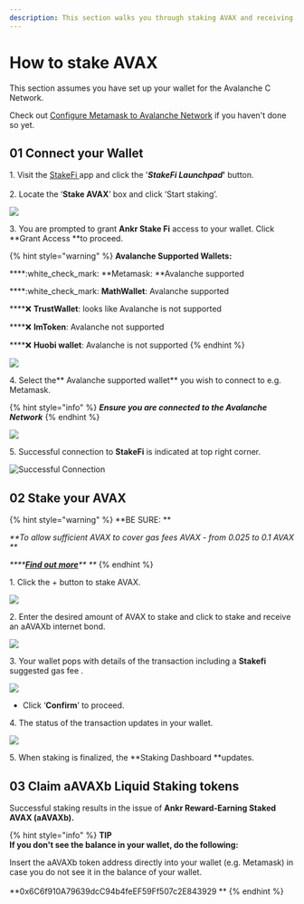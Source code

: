 ```yaml
---
description: This section walks you through staking AVAX and receiving Internet Bonds
---
```


# How to stake AVAX

This section assumes you have set up your wallet for the Avalanche C Network.

Check out [Configure Metamask to Avalanche Network](metamask.md) if you haven't done so yet.

## 01 Connect your Wallet

1\. Visit the [StakeFi ](https://stakefi.ankr.com)app and click the '_**StakeFi Launchpad**_**'** button.\
\
2\. Locate the ‘**Stake AVAX**’ box and click ‘Start staking’.

![](<../../../.gitbook/assets/Screenshot 2021-09-16 at 15.53.48.png>)

3\. You are prompted to grant **Ankr Stake Fi** access to your wallet. Click \*\*Grant Access \*\*to proceed.

{% hint style="warning" %}
**Avalanche Supported Wallets:**

\*\*\*\*:white\_check\_mark: \*\*Metamask: \*\*Avalanche supported

\*\*\*\*:white\_check\_mark: **MathWallet**: Avalanche supported

\*\*\*\*:x: **TrustWallet**: looks like Avalanche is not supported

\*\*\*\*:x: **ImToken**: Avalanche not supported

\*\*\*\*:x: **Huobi wallet**: Avalanche is not supported
{% endhint %}

![](<../../../.gitbook/assets/Screenshot 2021-09-20 at 16.16.16.png>)

4\. Select the\*\* Avalanche supported wallet\*\* you wish to connect to e.g. Metamask.

{% hint style="info" %}
_**Ensure you are connected to the Avalanche Network**_
{% endhint %}

![](<../../../.gitbook/assets/check metamask.png>)

5\. Successful connection to **StakeFi** is indicated at top right corner.

![Successful Connection](<../../../.gitbook/assets/Screenshot 2021-09-20 at 16.30.34.png>)

## 02 Stake your AVAX

{% hint style="warning" %}
\*\*BE SURE: \*\*

_\*\*To allow sufficient AVAX to cover gas fees AVAX - from 0.025 to 0.1 AVAX \*\*_

_\*\*\*\*_[_**Find out more**_](https://docs.avax.network/learn/platform-overview/transaction-fees)_\*\* \*\*_
{% endhint %}

1\. Click the + button to stake AVAX.

![](<../../../.gitbook/assets/Screenshot 2021-09-20 at 16.32.22.png>)

2\. Enter the desired amount of AVAX to stake and click to stake and receive an aAVAXb internet bond.

![](<../../../.gitbook/assets/Screenshot 2021-09-20 at 16.39.59.png>)

3\. Your wallet pops with details of the transaction including a **Stakefi** suggested gas fee .

![](<../../../.gitbook/assets/Screenshot 2021-09-20 at 16.48.43.png>)

* Click ‘**Confirm**’ to proceed.

4\. The status of the transaction updates in your wallet.

![](<../../../.gitbook/assets/Screenshot 2021-09-20 at 16.49.03.png>)

5\. When staking is finalized, the \*\*Staking Dashboard \*\*updates.

## 03 Claim aAVAXb Liquid Staking tokens

Successful staking results in the issue of **Ankr Reward-Earning Staked AVAX (aAVAXb).**

{% hint style="info" %}
**TIP**\
**If you don't see the balance in your wallet, do the following:**

Insert the aAVAXb token address directly into your wallet (e.g. Metamask) in case you do not see it in the balance of your wallet.\
\
\*\*0x6C6f910A79639dcC94b4feEF59Ff507c2E843929 \*\*
{% endhint %}
